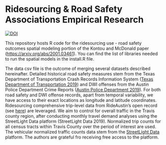 # Ridesourcing & Road Safety Associations Empirical Research

[![DOI](https://zenodo.org/badge/197442332.svg)](https://zenodo.org/badge/latestdoi/197442332)

This repository hosts R code for the ridesourcing use - road safety outcomes spatial modeling portion of the Kontou and McDonald paper (https://arxiv.org/abs/2001.03461). You can find the list of libraries needed to run the spatial models in the install.R file. 

The data csv file is the outcome of merging several datasets described hereinafter. Detailed historical road safety measures stem from the Texas Department of Transportation Crash Records Information System ([Texas Department of Transportation 2019](https://www.txdot.gov/government/enforcement/crash-statistics.html)) and DWI offenses from the Austin Police Department Crime Reports ([Austin Police Department 2019](https://data.austintexas.gov/Public-Safety/Crime-Reports-2018/vmn9-3bvu)). For both road safety and DWI offense records, apart from temporal variability, we have access to their exact locations as longitude and latitude coordinates. Ridesourcing comprehensive trip-level data from RideAustin’s open record (see [here](https://data.world/ride-austin)) are leveraged. We aim to control for overall traffic in the Travis county region, after conducting monthly travel demand analyses using the StreetLight Data platform (StreetLight Data 2019). Normalized trip counts for all census tracts within Travis County over the period of interest are used. The vehicular normalized traffic counts data stem from the [StreetLight Data](https://www.streetlightdata.com/?utm_source=Google-Adwords&utm_medium=Paid-Search&utm_campaign=StreetLight-Brand&utm_term=%2Bstreetlight%20%2Bdata&creative=372389731084&keyword=%2Bstreetlight%20%2Bdata&matchtype=b&network=g&device=c&utm_term=%2Bstreetlight%20%2Bdata&utm_campaign=StreetLight-Data-Brand&utm_source=adwords&utm_medium=ppc&hsa_acc=7146595976&hsa_cam=1079169723&hsa_grp=51692947334&hsa_ad=372389731084&hsa_src=g&hsa_tgt=kwd-419587122414&hsa_kw=%2Bstreetlight%20%2Bdata&hsa_mt=b&hsa_net=adwords&hsa_ver=3&gclid=EAIaIQobChMI-MyD5Pq76gIVhYbACh2y7wZtEAAYASAAEgJCWPD_BwE) platform. The  authors are grateful fro receiving free access to the platform.



